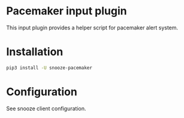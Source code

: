 # Pacemaker input plugin

This input plugin provides a helper script for pacemaker alert system.

# Installation

```bash
pip3 install -U snooze-pacemaker
```

# Configuration

See snooze client configuration.

